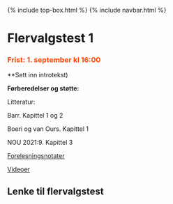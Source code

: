 {% include top-box.html %} <!-- Kode for å inkludere boksen på toppen av siden. Se _config.yml for å gjøre endringer. -->
{% include navbar.html %} <!-- Kode for navigasjonsmeny. Se navbar.html for å gjøre endringer. -->
<!-- Gjør endringer under her -->

# Flervalgstest 1

### <span style="color:OrangeRed;"> Frist: 1. september kl 16:00 </span>

**Sett inn introtekst)

**Førberedelser og støtte:**

Litteratur:

Barr. Kapittel 1 og 2

Boeri og van Ours. Kapittel 1

NOU 2021:9. Kapittel 3

[Forelesningsnotater](forelesninger.md#f_t1)

[Videoer](video.md#v_t1)

 ## Lenke til flervalgstest
